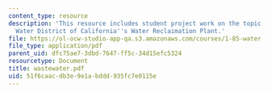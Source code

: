 ```yaml
---
content_type: resource
description: 'This resource includes student project work on the topic: Irvine Ranch
  Water District of California''s Water Reclaimation Plant.'
file: https://ol-ocw-studio-app-qa.s3.amazonaws.com/courses/1-85-water-and-wastewater-treatment-engineering-spring-2006/51f6caacdb3e9e1abddd935fc7e0115e_wastewater.pdf
file_type: application/pdf
parent_uid: dfc75ae7-3dbd-7647-ff5c-34d15efc5324
resourcetype: Document
title: wastewater.pdf
uid: 51f6caac-db3e-9e1a-bddd-935fc7e0115e
---
```

